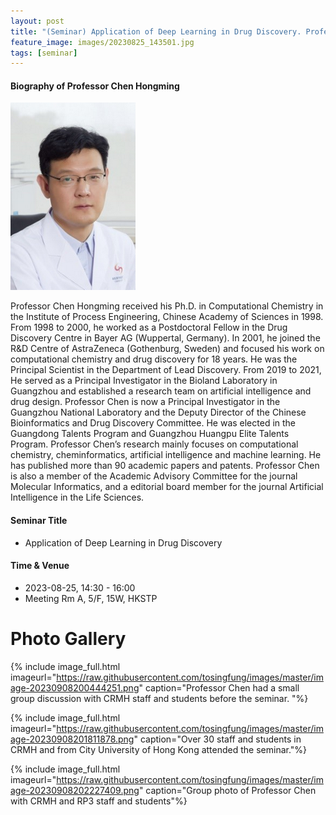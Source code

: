 ```yaml
---
layout: post
title: "(Seminar) Application of Deep Learning in Drug Discovery. Professor CHEN Hongming (Guangzhou Laboratory)"
feature_image: images/20230825_143501.jpg 
tags: [seminar]
---
```


<!--more-->

#### Biography of Professor Chen Hongming

![image-20230908201343993](https://raw.githubusercontent.com/tosingfung/images/master/image-20230908201343993.png)

Professor Chen Hongming received his Ph.D. in Computational Chemistry in the Institute of Process Engineering, Chinese Academy of Sciences in 1998. From 1998 to 2000, he worked as a Postdoctoral Fellow in the Drug Discovery Centre in Bayer AG (Wuppertal, Germany). In 2001, he joined the R&D Centre of AstraZeneca (Gothenburg, Sweden) and focused his work on computational chemistry and drug discovery for 18 years. He was the Principal Scientist in the Department of Lead Discovery. From 2019 to 2021, He served as a Principal Investigator in the Bioland Laboratory in Guangzhou and established a research team on artificial intelligence and drug design. Professor Chen is now a Principal Investigator in the Guangzhou National Laboratory and the Deputy Director of the Chinese Bioinformatics and Drug Discovery Committee. He was elected in the Guangdong Talents Program and Guangzhou Huangpu Elite Talents Program. Professor Chen’s research mainly focuses on computational chemistry, cheminformatics, artificial intelligence and machine learning. He has published more than 90 academic papers and patents. Professor Chen is also a member of the Academic Advisory Committee for the journal Molecular Informatics, and a editorial board member for the journal Artificial Intelligence in the Life Sciences.

#### Seminar Title

- Application of Deep Learning in Drug Discovery

#### Time & Venue

- 2023-08-25, 14:30 - 16:00
- Meeting Rm A, 5/F, 15W, HKSTP



# Photo Gallery

{% include image_full.html imageurl="https://raw.githubusercontent.com/tosingfung/images/master/image-20230908200444251.png" caption="Professor Chen had a small group discussion with CRMH staff and students before the seminar. "%}

{% include image_full.html imageurl="https://raw.githubusercontent.com/tosingfung/images/master/image-20230908201811878.png" caption="Over 30 staff and students in CRMH and from City University of Hong Kong attended the seminar."%}

{% include image_full.html imageurl="https://raw.githubusercontent.com/tosingfung/images/master/image-20230908202227409.png" caption="Group photo of Professor Chen with CRMH and RP3 staff and students"%}
